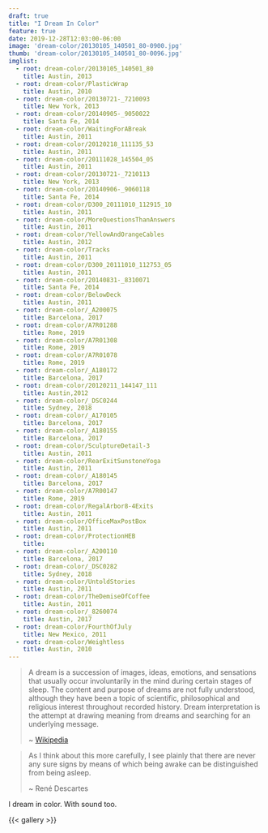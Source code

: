 ```yaml
---
draft: true
title: "I Dream In Color"
feature: true
date: 2019-12-28T12:03:00-06:00
image: 'dream-color/20130105_140501_80-0900.jpg'
thumb: 'dream-color/20130105_140501_80-0096.jpg'
imglist:
  - root: dream-color/20130105_140501_80
    title: Austin, 2013
  - root: dream-color/PlasticWrap
    title: Austin, 2010
  - root: dream-color/20130721-_7210093
    title: New York, 2013
  - root: dream-color/20140905-_9050022
    title: Santa Fe, 2014
  - root: dream-color/WaitingForABreak
    title: Austin, 2011
  - root: dream-color/20120218_111135_53
    title: Austin, 2011
  - root: dream-color/20111028_145504_05
    title: Austin, 2011
  - root: dream-color/20130721-_7210113
    title: New York, 2013
  - root: dream-color/20140906-_9060118
    title: Santa Fe, 2014
  - root: dream-color/D300_20111010_112915_10
    title: Austin, 2011
  - root: dream-color/MoreQuestionsThanAnswers
    title: Austin, 2011
  - root: dream-color/YellowAndOrangeCables
    title: Austin, 2012
  - root: dream-color/Tracks
    title: Austin, 2011
  - root: dream-color/D300_20111010_112753_05
    title: Austin, 2011
  - root: dream-color/20140831-_8310071
    title: Santa Fe, 2014
  - root: dream-color/BelowDeck
    title: Austin, 2011
  - root: dream-color/_A200075
    title: Barcelona, 2017
  - root: dream-color/A7R01288
    title: Rome, 2019
  - root: dream-color/A7R01308
    title: Rome, 2019
  - root: dream-color/A7R01078
    title: Rome, 2019
  - root: dream-color/_A180172
    title: Barcelona, 2017
  - root: dream-color/20120211_144147_111
    title: Austin,2012
  - root: dream-color/_DSC0244
    title: Sydney, 2018
  - root: dream-color/_A170105
    title: Barcelona, 2017
  - root: dream-color/_A180155
    title: Barcelona, 2017
  - root: dream-color/SculptureDetail-3
    title: Austin, 2011
  - root: dream-color/RearExitSunstoneYoga
    title: Austin, 2011
  - root: dream-color/_A180145
    title: Barcelona, 2017
  - root: dream-color/A7R00147
    title: Rome, 2019
  - root: dream-color/RegalArbor8-4Exits
    title: Austin, 2011
  - root: dream-color/OfficeMaxPostBox
    title: Austin, 2011
  - root: dream-color/ProtectionHEB
    title: 
  - root: dream-color/_A200110
    title: Barcelona, 2017
  - root: dream-color/_DSC0282
    title: Sydney, 2018
  - root: dream-color/UntoldStories
    title: Austin, 2011
  - root: dream-color/TheDemiseOfCoffee
    title: Austin, 2011
  - root: dream-color/_8260074
    title: Austin, 2017
  - root: dream-color/FourthOfJuly
    title: New Mexico, 2011
  - root: dream-color/Weightless
    title: Austin, 2010
---
```


> A dream is a succession of images, ideas, emotions, and sensations that usually occur involuntarily in the mind during certain stages of sleep. The content and purpose of dreams are not fully understood, although they have been a topic of scientific, philosophical and religious interest throughout recorded history. Dream interpretation is the attempt at drawing meaning from dreams and searching for an underlying message. 
>
> ~ [Wikipedia](https://en.wikipedia.org/wiki/Dream)

> As I think about this more carefully, I see plainly that there are never any sure signs by means of which being awake can be distinguished from being asleep.
>
> ~ René Descartes

I dream in color. With sound too.

{{< gallery >}}
